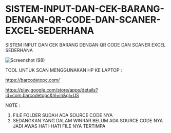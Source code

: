 # SISTEM-INPUT-DAN-CEK-BARANG-DENGAN-QR-CODE-DAN-SCANER-EXCEL-SEDERHANA
SISTEM INPUT DAN CEK BARANG DENGAN QR CODE DAN SCANER EXCEL SEDERHANA

![Screenshot (98)](https://user-images.githubusercontent.com/57186921/117661075-7d64bd00-b1d0-11eb-9e90-54afee611659.png)

TOOL UNTUK SCAN MENGGUNAKAN HP KE LAPTOP :

https://barcodetopc.com/

https://play.google.com/store/apps/details?id=com.barcodetopc&hl=in&gl=US

NOTE :

1. FILE FOLDER SUDAH ADA SOURCE CODE NYA
2. SEDANGKAN YANG DALAM WINRAR BELUM ADA SOURCE CODE NYA JADI AWAS HATI-HATI FILE NYA TERTIMPA 
